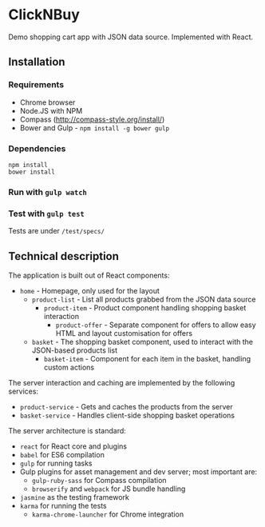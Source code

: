 # ClickNBuy

Demo shopping cart app with JSON data source.
Implemented with React.

## Installation

### Requirements

- Chrome browser
- Node.JS with NPM
- Compass (http://compass-style.org/install/)
- Bower and Gulp - `npm install -g bower gulp`

### Dependencies

```
npm install
bower install
```

### Run with `gulp watch`

### Test with `gulp test`

Tests are under `/test/specs/`


## Technical description

The application is built out of React components:

- `home` - Homepage, only used for the layout
  - `product-list` - List all products grabbed from the JSON data source
    - `product-item` - Product component handling shopping basket interaction
      - `product-offer` - Separate component for offers to allow easy HTML and layout customisation for offers
  - `basket` - The shopping basket component, used to interact with the JSON-based products list
    - `basket-item` - Component for each item in the basket, handling custom actions

The server interaction and caching are implemented by the following services:

- `product-service` - Gets and caches the products from the server
- `basket-service` - Handles client-side shopping basket operations

The server architecture is standard:

- `react` for React core and plugins
- `babel` for ES6 compilation
- `gulp` for running tasks
- Gulp plugins for asset management and dev server; most important are:
  - `gulp-ruby-sass` for Compass compilation
  - `browserify` and `webpack` for JS bundle handling
- `jasmine` as the testing framework
- `karma` for running the tests
  - `karma-chrome-launcher` for Chrome integration

